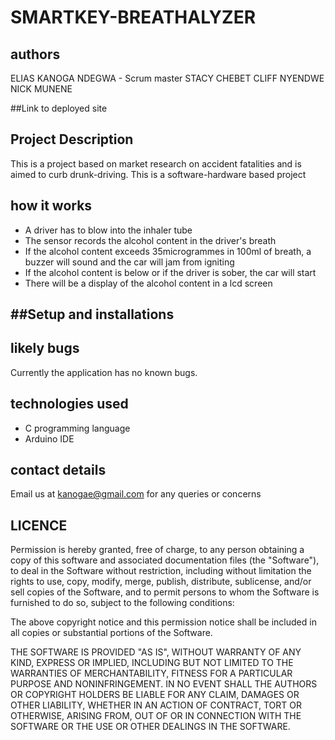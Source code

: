 # SMARTKEY-BREATHALYZER

## authors
ELIAS KANOGA NDEGWA - Scrum master
STACY CHEBET 
CLIFF NYENDWE
NICK MUNENE

##Link to deployed site

## Project Description
This is a project based on market research on accident fatalities and is aimed to curb drunk-driving. This is a software-hardware based project

## how it works
- A driver has to blow into the inhaler tube
- The sensor records the alcohol content in the driver's breath
- If the alcohol content exceeds 35microgrammes in 100ml of breath, a buzzer will sound and the car will jam from igniting
- If the alcohol content is below or if the driver is sober, the car will start
- There will be a display of the alcohol content in a lcd screen


##Setup and installations
- 

## likely bugs
Currently the application has no known bugs.

## technologies used
- C programming language
- Arduino IDE

## contact details
Email us at kanogae@gmail.com for any queries or concerns

## LICENCE
Permission is hereby granted, free of charge, to any person obtaining a copy of this software and associated documentation files (the "Software"), to deal in the Software without restriction, including without limitation the rights to use, copy, modify, merge, publish, distribute, sublicense, and/or sell copies of the Software, and to permit persons to whom the Software is furnished to do so, subject to the following conditions:

The above copyright notice and this permission notice shall be included in all copies or substantial portions of the Software.

THE SOFTWARE IS PROVIDED "AS IS", WITHOUT WARRANTY OF ANY KIND, EXPRESS OR IMPLIED, INCLUDING BUT NOT LIMITED TO THE WARRANTIES OF MERCHANTABILITY, FITNESS FOR A PARTICULAR PURPOSE AND NONINFRINGEMENT. IN NO EVENT SHALL THE AUTHORS OR COPYRIGHT HOLDERS BE LIABLE FOR ANY CLAIM, DAMAGES OR OTHER LIABILITY, WHETHER IN AN ACTION OF CONTRACT, TORT OR OTHERWISE, ARISING FROM, OUT OF OR IN CONNECTION WITH THE SOFTWARE OR THE USE OR OTHER DEALINGS IN THE SOFTWARE.
